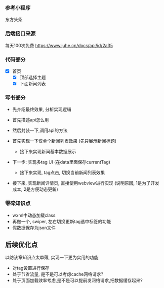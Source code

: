 ### 参考小程序

东方头条

### 后端接口来源

每天100次免费
https://www.juhe.cn/docs/api/id/2a35

### 代码部分

- [x] 首页
    - [x] 顶部选择主题
    - [x] 下面新闻列表
       
### 写书部分

- 先介绍最终效果, 分析实现逻辑

- 首先描述api怎么用
- 然后封装一下,调用api的方法


- 首先实现一下仅单个新闻列表效果 (先只展示新闻标题)
    - 接下来实现新闻基本数据展示
    
- 下一步: 实现多tag UI (在data里面保存currentTag)
    - 接下来实现, tag点击, 切换当前新闻列表效果
    
- 接下来, 实现新闻详情页, 直接使用webview进行实现 (说明原因, 1是为了开发成本, 2是方便动态更新)
    
    
    
### 零碎知识点

- wxml中动态加载class
- 再做一个, swiper, 左右切换更新tag选中标签的功能
- 假数据保存为json文件


## 后续优化点

以防该章知识点太单薄, 实现一下更为实用的功能

* 对tag设置进行保存
* 处于节省流量, 是不是可以考虑cache网络请求?
* 处于页面加载效率考虑,是不是可以提前发网络请求,把数据缓存起来?
